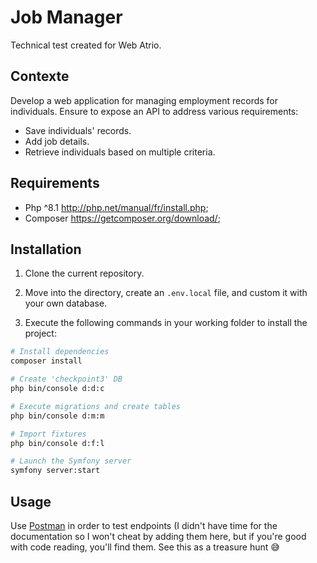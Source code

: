# Job Manager
Technical test created for Web Atrio. 

## Contexte

Develop a web application for managing employment records for individuals. Ensure to expose an API to address various requirements:

- Save individuals' records.
- Add job details.
- Retrieve individuals based on multiple criteria.

## Requirements

- Php ^8.1 http://php.net/manual/fr/install.php;
- Composer https://getcomposer.org/download/;

## Installation

1. Clone the current repository.

3. Move into the directory, create an `.env.local` file, and custom it with your own database.

4. Execute the following commands in your working folder to install the project:

```bash
# Install dependencies
composer install

# Create 'checkpoint3' DB
php bin/console d:d:c

# Execute migrations and create tables
php bin/console d:m:m

# Import fixtures
php bin/console d:f:l

# Launch the Symfony server
symfony server:start
```

## Usage

Use [Postman](https://www.postman.com/) in order to test endpoints (I didn't have time for the documentation so I won't cheat by adding them here, but if you're good with code reading, you'll find them. See this as a treasure hunt 😅
